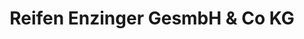 ---
title: "Reifen Enzinger GesmbH & Co KG"
url: /salzburg/reifen-enzinger-gesmbh-und-co-kg/
shop: Reifen
---